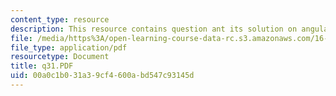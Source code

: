 ```yaml
---
content_type: resource
description: This resource contains question ant its solution on angular momentum.
file: /media/https%3A/open-learning-course-data-rc.s3.amazonaws.com/16-01-unified-engineering-i-ii-iii-iv-fall-2005-spring-2006/00a0c1b031a39cf4600abd547c93145d_q31.PDF
file_type: application/pdf
resourcetype: Document
title: q31.PDF
uid: 00a0c1b0-31a3-9cf4-600a-bd547c93145d
---
```

